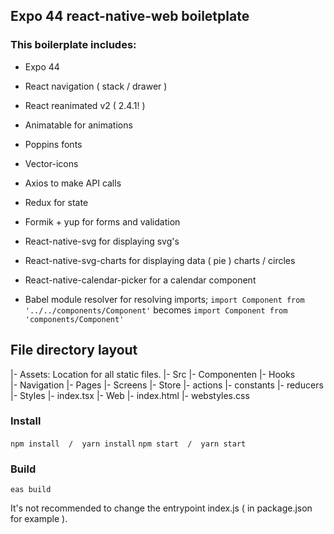 
## Expo 44 react-native-web boiletplate


### This boilerplate includes:
- Expo 44
- React navigation ( stack / drawer )
- React reanimated v2 ( 2.4.1! ) 

- Animatable for animations
- Poppins fonts
- Vector-icons
- Axios to make API calls
- Redux for state
- Formik + yup for forms and validation
- React-native-svg for displaying svg's
- React-native-svg-charts for displaying data ( pie ) charts / circles
- React-native-calendar-picker for a calendar component
- Babel module resolver for resolving imports;
    ```import Component from '../../components/Component'```
    becomes
    ```import Component from 'components/Component'```


## File directory layout

|- Assets: Location for all static files.
|- Src
    |- Componenten
    |- Hooks     
    |- Navigation
    |- Pages
    |- Screens
    |- Store
        |- actions 
        |- constants
        |- reducers            
    |- Styles
    |- index.tsx
|- Web
    |- index.html
    |- webstyles.css


### Install

```npm install  /  yarn install```
```npm start  /  yarn start```


### Build
```eas build```

It's not recommended to change the entrypoint index.js ( in package.json for example ).
